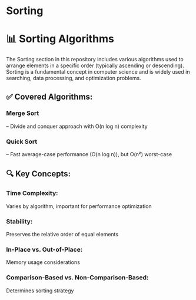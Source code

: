 # Sorting
<h1>📊 Sorting Algorithms</h1>
The Sorting section in this repository includes various algorithms used to arrange elements in a specific order (typically ascending or descending). Sorting is a fundamental concept in computer science and is widely used in searching, data processing, and optimization problems.

<h2>✅ Covered Algorithms:</h2>

<h3>Merge Sort</h3> – Divide and conquer approach with O(n log n) complexity

<h3>Quick Sort</h3> – Fast average-case performance (O(n log n)), but O(n²) worst-case

<h2>🔍 Key Concepts:</h2>
<h3>Time Complexity:</h3> Varies by algorithm, important for performance optimization<br>

<h3>Stability:</h3> Preserves the relative order of equal elements<br>

<h3>In-Place vs. Out-of-Place:</h3> Memory usage considerations<br>

<h3>Comparison-Based vs. Non-Comparison-Based:</h3> Determines sorting strategy
